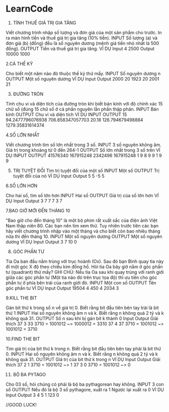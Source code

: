 # LearnCode

1. TÍNH THUẾ GIÁ TRỊ GIA TĂNG

Viết chương trình nhập số lượng và đơn giá của một sản phẩm cho trước. In ra màn hình tiền và thuế giá trị gia tăng (10% tiền).
INPUT
Số lượng (a) và đơn giá (b) (đồng) đều là số nguyên dương (mệnh giá tiền nhỏ nhất là 500 đồng).
OUTPUT
Tiền và thuế giá trị gia tăng.
VÍ DỤ
Input
4
2500
Output
10000
1000

2.CẢ THẾ KỶ

Cho biết một năm nào đó thuộc thế kỷ thứ mấy.
INPUT
Số nguyên dương n
OUTPUT
Một số nguyên dương
VÍ DỤ
Input	  Output
2000	  20
1923	  20
2001	  21
 
3. ĐƯỜNG TRÒN

Tính chu vi và diện tích của đường tròn khi biết bán kính với độ chính xác 15 chữ số (đúng 15 chữ số ở cả phần nguyên lẫn phần thập phân.
INPUT
Bán kính
OUTPUT
Chu vi và diện tích
VÍ DỤ
INPUT	    OUTPUT
15	      94.2477796076938
          706.858347057703
20.18	    126.794679498884
          1279.35831614374

4.SỐ LỚN NHẤT

Viết chương trình tìm số lớn nhất trong 3 số.
INPUT
3 số nguyên không âm. Giá trị trong khoảng từ 0 đến 264-1
OUTPUT
Số lớn nhất trong 3 số trên
VÍ DỤ
INPUT                           OUTPUT
41576340 167915248 2342496      167915248
1 9 8                           9
9 1 9                           9

5. TRỊ TUYỆT ĐỐI
Tìm trị tuyệt đối của một số
INPUT
Một số
OUTPUT
Trị tuyệt đối của nó
VÍ DỤ
Input	Output
5	    5
-5	  5
 
6.SỐ LỚN HƠN

Cho hai số, tìm số lớn hơn
INPUT
Hai số
OUTPUT
Giá trị của số lớn hơn
VÍ DỤ
Input	Output
3 7	  7
7 3	  7

7.BAO GIỜ MỚI ĐẾN THÁNG 10

"Bao giờ cho đến tháng 10" là một bộ phim rất xuất sắc của điện ảnh Việt Nam thập niên 80. Các bạn nên tìm xem thử. Tuy nhiên trước tiên các bạn hãy viết chương trình nhập vào một tháng và cho biết còn bao nhiêu tháng nữa thì đến tháng 10.
INPUT
Một số nguyên dương
OUTPUT
Một số nguyên dương
VÍ DỤ
Input	Output
3	    7
10	  0

8. GÓC PHẦN TƯ

Tia Oa ban đầu nằm trùng với trục hoành (Ox). Sau đó bạn Bình quay tia này đi một góc X độ theo chiều kim đồng hồ. Hỏi tia Oa bây giờ nằm ở góc phần tư (quadrant) thứ mấy?
GHI CHÚ: Nếu tia Oa sau khi quay trùng với ranh giới giữa các góc phần tư (Một tia nào đó trên trục tọa độ) thì ưu tiên cho góc phần tư ở phía bên trái của ranh giới đó.
INPUT
Một con số
OUTPUT
Tên góc phần tư
VÍ DỤ
Input	  Output
19504   4
450	    4
2034	  3

9.KILL THE BIT

Gán bit thứ k trong số n về giá trị 0. Biết rằng bit đầu tiên bên tay trái là bit thứ 1
INPUT
Hai số nguyên không âm n và k. Biết rằng n không quá 2 tỷ và k không quá 31.
OUTPUT
Số n sau khi bị gán bit k thành 0
Input	  Output	Giải thích
37 3	  33	    3710 = 1001012 ~> 1000012 = 3310
37 4	  37	    3710 = 1001012 ~> 1001012 = 3710

10.FIND THE BIT

Tìm giá trị của bit thứ k trong n. Biết rằng bit đầu tiên bên tay phải là bit thứ 0.
INPUT
Hai số nguyên không âm n và k. Biết rằng n không quá 2 tỷ và k không quá 31.
OUTPUT
Giá trị của bit thứ k trong n
VÍ DỤ
Input	  Output	Giải thích
37 2	  1	      3710 = 1001012 ~> 1
37 3	  0	      3710 = 1001012 ~> 0

11. BỘ BA PYTAGO

Cho 03 số, hỏi chúng có phải là bộ ba pythagorean hay không.
INPUT
3 con số
OUTPUT
Nếu đó là bộ 3 số pythagore, xuất ra 1
Ngược lại xuất ra 0
VÍ DỤ
Input	  Output
3 4 5   1
123	    0

//GOOD LUCK!
